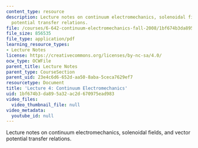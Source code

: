 ```yaml
---
content_type: resource
description: Lecture notes on continuum electromechanics, solenoidal fields, and vector
  potential transfer relations.
file: /courses/6-642-continuum-electromechanics-fall-2008/1bf674b3da895a32ac2d670975ead983_lec04_f08.pdf
file_size: 856535
file_type: application/pdf
learning_resource_types:
- Lecture Notes
license: https://creativecommons.org/licenses/by-nc-sa/4.0/
ocw_type: OCWFile
parent_title: Lecture Notes
parent_type: CourseSection
parent_uid: 23e4c6d6-652d-aa50-8aba-5ceca7629ef7
resourcetype: Document
title: 'Lecture 4: Continuum Electromechanics'
uid: 1bf674b3-da89-5a32-ac2d-670975ead983
video_files:
  video_thumbnail_file: null
video_metadata:
  youtube_id: null
---
```

Lecture notes on continuum electromechanics, solenoidal fields, and vector potential transfer relations.